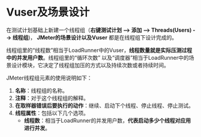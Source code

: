 Vuser及场景设计
===============================================================
在测试计划基础上新建一个线程组（**右键测试计划 --> 添加 --> Threads(Users) --> 线程组**)，
**JMeter的场景设计以及Vuser** 都是在线程组下设计完成的。

线程组里的“线程数”相当于LoadRunner中的Vuser，**线程数量就是实际压测过程中的并发用户数**。线程组里的“循环次数”
以及“调度器”相当于LoadRunner中的场景设计模块，它决定了线程组加压的方式以及持续次数或者持续时间。

JMeter线程组元素的使用说明如下：

1. **名称**：线程组的名称。
2. **注释**：对于这个线程组的解释。
3. **在取样器错误后要执行的动作**：继续、启动下个线程、停止线程、停止测试。
4. **线程属性**：包括以下几个选项。
    + **线程数**：相当于LoadRunner的并发用户数，**代表启动多少个线程对应用进行并发**。

